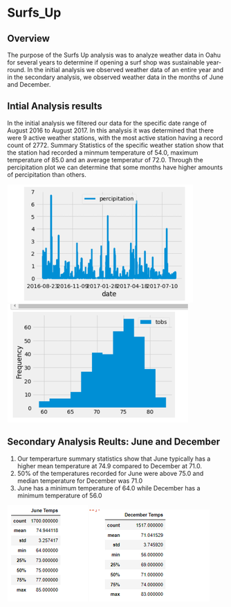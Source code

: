 # Surfs_Up
## Overview
The purpose of the Surfs Up analysis was to analyze weather data in Oahu for several years to determine if opening a surf shop was sustainable year-round. In the initial analysis we observed weather data of an entire year and in the secondary analysis, we observed weather data in the months of June and December.

## Intial Analysis results
In the initial analysis we filtered our data for the specific date range of August 2016 to August 2017. In this analysis it was determined that there were 9 active weather stations, with the most active station having a record count of 2772. Summary Statistics of the specific weather station show that the station had recorded a minmum temperature of 54.0, maximum temperature of 85.0 and an average temperatur of 72.0. Through the percipitation plot we can determine that some months have higher amounts of percipitation than others.

![Percipitation_2016_2017](./Resources/Percipitation_2016_2017.png)
![Temperature_2016_2017](./Resources/Temperature_2016_2017.png)

## Secondary Analysis Reults: June and December
1. Our temperarture summary statistics show that June typically has a higher mean temperature at 74.9 compared to December at 71.0.
2. 50% of the temperatures recorded for June were above 75.0 and median temperature for December was 71.0
3. June has a minimum temperature of 64.0 while December has a minimum temperature of 56.0

![June_Summary_Statistics](./Resources/June_Summary_Statistics.png)
![December_Summary_Statistics](./Resources/December_Summary_Statistics.png)